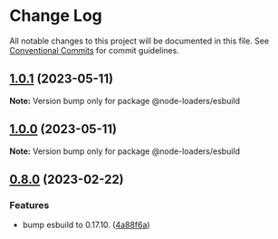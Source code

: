# Change Log

All notable changes to this project will be documented in this file.
See [Conventional Commits](https://conventionalcommits.org) for commit guidelines.

## [1.0.1](https://github.com/node-loaders/loaders/compare/@node-loaders/esbuild@1.0.0...@node-loaders/esbuild@1.0.1) (2023-05-11)

**Note:** Version bump only for package @node-loaders/esbuild





## [1.0.0](https://github.com/node-loaders/loaders/compare/@node-loaders/esbuild@0.8.0...@node-loaders/esbuild@1.0.0) (2023-05-11)

**Note:** Version bump only for package @node-loaders/esbuild





## [0.8.0](https://github.com/node-loaders/loaders/compare/@node-loaders/esbuild@0.7.1...@node-loaders/esbuild@0.8.0) (2023-02-22)


### Features

* bump esbuild to 0.17.10. ([4a88f6a](https://github.com/node-loaders/loaders/commit/4a88f6a41c4e9f7756101e06079c732e80135cda))
